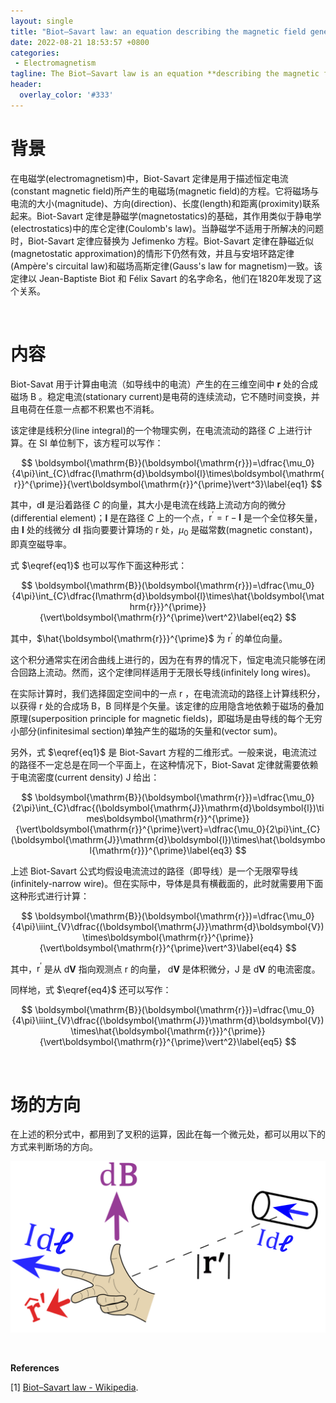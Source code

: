 ```yaml
---
layout: single
title: "Biot–Savart law: an equation describing the magnetic field generated by a constant electric current"
date: 2022-08-21 18:53:57 +0800
categories: 
 - Electromagnetism
tagline: The Biot–Savart law is an equation **describing the magnetic field generated by a constant electric current**.
header: 
  overlay_color: '#333'
---
```


# 背景

在电磁学(electromagnetism)中，Biot-Savart 定律是用于描述恒定电流(constant magnetic field)所产生的电磁场(magnetic field)的方程。它将磁场与电流的大小(magnitude)、方向(direction)、长度(length)和距离(proximity)联系起来。Biot-Savart 定律是静磁学(magnetostatics)的基础，其作用类似于静电学(electrostatics)中的库仑定律(Coulomb's law)。当静磁学不适用于所解决的问题时，Biot-Savart 定律应替换为 Jefimenko 方程。Biot-Savart 定律在静磁近似(magnetostatic approximation)的情形下仍然有效，并且与安培环路定律(Ampère's circuital law)和磁场高斯定律(Gauss's law for magnetism)一致。该定律以 Jean-Baptiste Biot 和 Félix Savart 的名字命名，他们在1820年发现了这个关系。

<br>

# 内容

Biot-Savat 用于计算由电流（如导线中的电流）产生的在三维空间中 $\boldsymbol{r}$ 处的合成磁场 $\boldsymbol{\mathrm{B}}$ 。稳定电流(stationary current)是电荷的连续流动，它不随时间变换，并且电荷在任意一点都不积累也不消耗。

该定律是线积分(line integral)的一个物理实例，在电流流动的路径 $C$ 上进行计算。在 SI 单位制下，该方程可以写作：

$$
\boldsymbol{\mathrm{B}}(\boldsymbol{\mathrm{r}})=\dfrac{\mu_0}{4\pi}\int_{C}\dfrac{I\mathrm{d}\boldsymbol{l}\times\boldsymbol{\mathrm{r}}^{\prime}}{\vert\boldsymbol{\mathrm{r}}^{\prime}\vert^3}\label{eq1}
$$

其中，$\mathrm{d}\boldsymbol{l}$ 是沿着路径 $C$ 的向量，其大小是电流在线路上流动方向的微分(differential element)；$\boldsymbol{l}$ 是在路径 $C$ 上的一个点，$\boldsymbol{\mathrm{r}}^{\prime}=\boldsymbol{\mathrm{r}}-\boldsymbol{l}$ 是一个全位移矢量，由 $\boldsymbol{l}$ 处的线微分 $\mathrm{d}\boldsymbol{l}$ 指向要要计算场的 $\boldsymbol{\mathrm{r}}$ 处，$\mu_0$ 是磁常数(magnetic constant)，即真空磁导率。

式 $\eqref{eq1}$ 也可以写作下面这种形式：

$$
\boldsymbol{\mathrm{B}}(\boldsymbol{\mathrm{r}})=\dfrac{\mu_0}{4\pi}\int_{C}\dfrac{I\mathrm{d}\boldsymbol{l}\times\hat{\boldsymbol{\mathrm{r}}}^{\prime}}{\vert\boldsymbol{\mathrm{r}}^{\prime}\vert^2}\label{eq2}
$$

其中，$\hat{\boldsymbol{\mathrm{r}}}^{\prime}$ 为 $\boldsymbol{\mathrm{r}}^{\prime}$ 的单位向量。

这个积分通常实在闭合曲线上进行的，因为在有界的情况下，恒定电流只能够在闭合回路上流动。然而，这个定律同样适用于无限长导线(infinitely long wires)。

在实际计算时，我们选择固定空间中的一点 $\boldsymbol{\mathrm{r}}$ ，在电流流动的路径上计算线积分，以获得 $\boldsymbol{\mathrm{r}}$ 处的合成场 $\boldsymbol{\mathrm{B}}$，$\boldsymbol{\mathrm{B}}$ 同样是个矢量。该定律的应用隐含地依赖于磁场的叠加原理(superposition principle for magnetic fields)，即磁场是由导线的每个无穷小部分(infinitesimal section)单独产生的磁场的矢量和(vector sum)。

另外，式 $\eqref{eq1}$ 是 Biot-Savart 方程的二维形式。一般来说，电流流过的路径不一定总是在同一个平面上，在这种情况下，Biot-Savat 定律就需要依赖于电流密度(current density) $\boldsymbol{\mathrm{J}}$ 给出：

$$
\boldsymbol{\mathrm{B}}(\boldsymbol{\mathrm{r}})=\dfrac{\mu_0}{2\pi}\int_{C}\dfrac{(\boldsymbol{\mathrm{J}}\mathrm{d}\boldsymbol{l})\times\boldsymbol{\mathrm{r}}^{\prime}}{\vert\boldsymbol{\mathrm{r}}^{\prime}\vert}=\dfrac{\mu_0}{2\pi}\int_{C}(\boldsymbol{\mathrm{J}}\mathrm{d}\boldsymbol{l})\times\hat{\boldsymbol{\mathrm{r}}}^{\prime}\label{eq3}
$$

上述 Biot-Savart 公式均假设电流流过的路径（即导线）是一个无限窄导线(infinitely-narrow wire)。但在实际中，导体是具有横截面的，此时就需要用下面这种形式进行计算：

$$
\boldsymbol{\mathrm{B}}(\boldsymbol{\mathrm{r}})=\dfrac{\mu_0}{4\pi}\iiint_{V}\dfrac{(\boldsymbol{\mathrm{J}}\mathrm{d}\boldsymbol{V})\times\boldsymbol{\mathrm{r}}^{\prime}}{\vert\boldsymbol{\mathrm{r}}^{\prime}\vert^3}\label{eq4}
$$

其中，$\boldsymbol{\mathrm{r}}^{\prime}$ 是从 $\mathrm{d}\boldsymbol{V}$ 指向观测点 $\boldsymbol{\mathrm{r}}$ 的向量， $\mathrm{d}\boldsymbol{V}$ 是体积微分，$\boldsymbol{\mathrm{J}}$ 是 $\mathrm{d}\boldsymbol{V}$ 的电流密度。

同样地，式 $\eqref{eq4}$ 还可以写作：

$$
\boldsymbol{\mathrm{B}}(\boldsymbol{\mathrm{r}})=\dfrac{\mu_0}{4\pi}\iiint_{V}\dfrac{(\boldsymbol{\mathrm{J}}\mathrm{d}\boldsymbol{V})\times\hat{\boldsymbol{\mathrm{r}}}^{\prime}}{\vert\boldsymbol{\mathrm{r}}^{\prime}\vert^2}\label{eq5}
$$

<br>

# 场的方向

在上述的积分式中，都用到了叉积的运算，因此在每一个微元处，都可以用以下的方式来判断场的方向。

![image-20220821185619393](https://github.com/HelloWorld-1017/blog-images/blob/main/migration/imgpersonal/image-20220821185619393.png?raw=true)

<br>

**References**

[1] [Biot–Savart law - Wikipedia](https://en.wikipedia.org/wiki/Biot–Savart_law).







